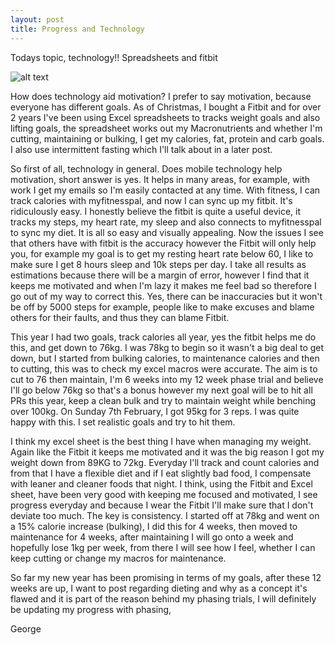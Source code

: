 ```yaml
---
layout: post
title: Progress and Technology
---
```

Todays topic, technology!! Spreadsheets and fitbit

![alt text](/img/post4/fitbitlogo.jpg "Using technology")

How does technology aid motivation? I prefer to say motivation, because everyone has different goals. As of Christmas, I bought a Fitbit and for over 2 years I've been using Excel spreadsheets to tracks weight goals and also lifting goals, the spreadsheet works out my Macronutrients and whether I'm cutting, maintaining or bulking, I get my calories, fat, protein and carb goals. I also use intermittent fasting which I'll talk about in a later post.

So first of all, technology in general. Does mobile technology help motivation, short answer is yes. It helps in many areas, for example, with work I get my emails so I'm easily contacted at any time. With fitness, I can track calories with myfitnesspal, and now I can sync up my fitbit. It's ridiculously easy. I honestly believe the fitbit is quite a useful device, it tracks my steps, my heart rate, my sleep and also connects to myfitnesspal to sync my diet. It is all so easy and visually appealing. Now the issues I see that others have with fitbit is the accuracy however the Fitbit will only help you, for example my goal is to get my resting heart rate below 60, I like to make sure I get 8 hours sleep and 10k steps per day. I take all results as estimations because there will be a margin of error, however I find that it keeps me motivated and when I'm lazy it makes me feel bad so therefore I go out of my way to correct this. Yes, there can be inaccuracies but it won't be off by 5000 steps for example, people like to make excuses and blame others for their faults, and thus they can blame Fitbit.

This year I had two goals, track calories all year, yes the fitbit helps me do this, and get down to 76kg. I was 78kg to begin so it wasn't a big deal to get down, but I started from bulking calories, to maintenance calories and then to cutting, this was to check my excel macros were accurate. The aim is to cut to 76 then maintain, I'm 6 weeks into my 12 week phase trial and believe I'll go below 76kg so that's a bonus however my next goal will be to hit all PRs this year, keep a clean bulk and try to maintain weight while benching over 100kg. On Sunday 7th February, I got 95kg for 3 reps. I was quite happy with this. I set realistic goals and try to hit them.

I think my excel sheet is the best thing I have when managing my weight. Again like the Fitbit it keeps me motivated and it was the big reason I got my weight down from 89KG to 72kg. Everyday I'll track and count calories and from that I have a flexible diet and if I eat slightly bad food, I compensate with leaner and cleaner foods that night. I think, using the Fitbit and Excel sheet, have been very good with keeping me focused and motivated, I see progress everyday and because I wear the Fitbit I'll make sure that I don't deviate too much. The key is consistency. I started off at 78kg and went on a 15% calorie increase (bulking), I did this for 4 weeks, then moved to maintenance for 4 weeks, after maintaining I will go onto a week and hopefully lose 1kg per week, from there I will see how I feel, whether I can keep cutting or change my macros for maintenance.

So far my new year has been promising in terms of my goals, after these 12 weeks are up, I want to post regarding dieting and why as a concept it's flawed and it is part of the reason behind my phasing trials, I will definitely be updating my progress with phasing,

George













